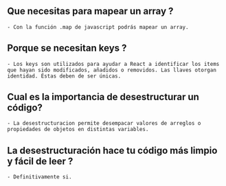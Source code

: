 ## Que necesitas para mapear un array ?
    - Con la función .map de javascript podrás mapear un array.

## Porque se necesitan keys ?
    - Los keys son utilizados para ayudar a React a identificar los items que hayan sido modificados, añadidos o removidos. Las llaves otorgan identidad. Éstas deben de ser únicas.

## Cual es la importancia de desestructurar un código? 
    - La desestructuracion permite desempacar valores de arreglos o propiedades de objetos en distintas variables.

## La desestructuración hace tu código más limpio y fácil de leer ?
    - Definitivamente si.

    


